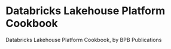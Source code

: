 # Databricks Lakehouse Platform Cookbook
 Databricks Lakehouse Platform Cookbook, by BPB Publications

